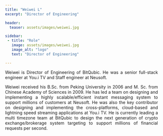 ```yaml
---
title: "Weiwei L"
excerpt: "Director of Engineering"

header:
  teaser: assets/images/weiwei.jpg

sidebar:
 - title: "Role"
   image: assets/images/weiwei.jpg
   image_alt: "logo"
   text: "Director of Engineering"

---
```


<div style="text-align: justify">
<p>Weiwei is Director of Engineering of BitQubic. He was a senior full-stack engineer at You.i TV and Staff engineer at Neusoft.</p>
<p>Weiwei received his B.Sc. from Peking University in 2006 and M. Sc. from Chinese Academy of Sciences in 2009. He has led a team on designing and implementing a highly scalable/efficient instant messaging system to support millions of customers at Neusoft. He was also the key contributor on designing and implementing the cross-platforms, cloud-based and lightning speed streaming applications at You.i TV. He is currently leading a multi timezone team at BitQubic to design the next generation of crypto exchange/brokerage system targeting to support millions of financial requests per second.</p>
</div>
